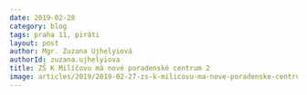 ```yaml
---
date: 2019-02-28
category: blog
tags: praha 11, piráti
layout: post
author: Mgr. Zuzana Ujhelyiová
authorId: zuzana.ujhelyiova
title: ZŠ K Milíčovu má nové poradenské centrum 2
image: articles/2019/2019-02-27-zs-k-milicovu-ma-nove-poradenske-centrum-01.jpg
---
```

